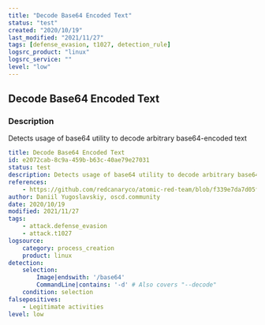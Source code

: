 ```yaml
---
title: "Decode Base64 Encoded Text"
status: "test"
created: "2020/10/19"
last_modified: "2021/11/27"
tags: [defense_evasion, t1027, detection_rule]
logsrc_product: "linux"
logsrc_service: ""
level: "low"
---
```


## Decode Base64 Encoded Text

### Description

Detects usage of base64 utility to decode arbitrary base64-encoded text

```yml
title: Decode Base64 Encoded Text
id: e2072cab-8c9a-459b-b63c-40ae79e27031
status: test
description: Detects usage of base64 utility to decode arbitrary base64-encoded text
references:
    - https://github.com/redcanaryco/atomic-red-team/blob/f339e7da7d05f6057fdfcdd3742bfcf365fee2a9/atomics/T1027/T1027.md
author: Daniil Yugoslavskiy, oscd.community
date: 2020/10/19
modified: 2021/11/27
tags:
    - attack.defense_evasion
    - attack.t1027
logsource:
    category: process_creation
    product: linux
detection:
    selection:
        Image|endswith: '/base64'
        CommandLine|contains: '-d' # Also covers "--decode"
    condition: selection
falsepositives:
    - Legitimate activities
level: low

```
